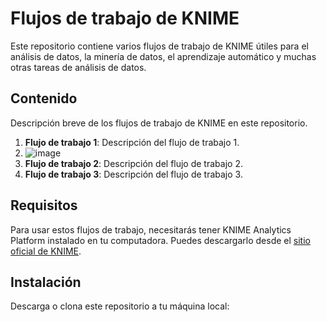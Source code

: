 # Flujos de trabajo de KNIME

Este repositorio contiene varios flujos de trabajo de KNIME útiles para el análisis de datos, la minería de datos, el aprendizaje automático y muchas otras tareas de análisis de datos.

## Contenido

Descripción breve de los flujos de trabajo de KNIME en este repositorio.

1. **Flujo de trabajo 1**: Descripción del flujo de trabajo 1.
2. ![image](https://github.com/oziel-fernandez/InvestigacionII-UNAH/assets/20248390/0b79412f-eb37-40e8-b58e-e57e5b8f4d5b)
3. **Flujo de trabajo 2**: Descripción del flujo de trabajo 2.
4. **Flujo de trabajo 3**: Descripción del flujo de trabajo 3.

## Requisitos

Para usar estos flujos de trabajo, necesitarás tener KNIME Analytics Platform instalado en tu computadora. Puedes descargarlo desde el [sitio oficial de KNIME](https://www.knime.com/downloads).

## Instalación

Descarga o clona este repositorio a tu máquina local:


